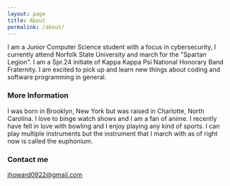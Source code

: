 ```yaml
---
layout: page
title: About
permalink: /about/
---
```


I am a Junior Computer Science student with a focus in cybersecurity, I currently attend Norfolk State University and march for the "Spartan Legion". I am a Spr.24 initiate of Kappa Kappa Psi National Honorary Band Fraternity. I am excited to pick up and learn new things about coding and software programming in general.

### More Information

I was born in Brooklyn, New York but was raised in Charlotte, North Carolina. I love to binge watch shows and I am a fan of anime. I recently have fell in love with bowling and I enjoy playing any kind of sports. I can play multiple instruments but the instrument that I march with as of right now is called the euphonium.

### Contact me

[jhoward0922@gmail.com](mailto:jhoward0922@gmail.com)
